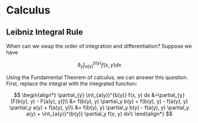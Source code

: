 # Calculus

## Leibniz Integral Rule

When can we swap the order of integration and differentiation? Suppose we have

$$ \partial_{y} \int_{a(y)}^{b(y)} f(x, y) dx$$

Using the Fundamental Theorem of calculus, we can answer this question. First, replace
the integral with the integrated function:

$$
\begin{align*}
\partial_{y} \int_{a(y)}^{b(y)} f(x, y) dx
&=\partial_{y} [F(b(y), y) - F(a(y), y)]\\
&= f(b(y), y) \partial_y b(y) + f(b(y), y) - f(a(y), y) \partial_y a(y) + f(a(y), y)\\
&= f(b(y), y) \partial_y b(y) - f(a(y), y) \partial_y a(y) + \int_{a(y)}^{b(y)} \partial_y f(x, y) dx\\
\end{align*}
$$